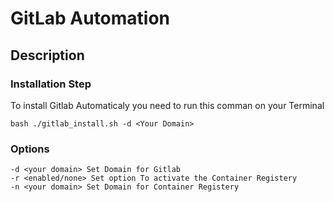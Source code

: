 # GitLab Automation

## Description

### Installation Step

To install Gitlab Automaticaly you need to run this comman on your Terminal

```
bash ./gitlab_install.sh -d <Your Domain>

```
### Options
```
-d <your domain> Set Domain for Gitlab 
-r <enabled/none> Set option To activate the Container Registery
-n <your domain> Set Domain for Container Registery
```